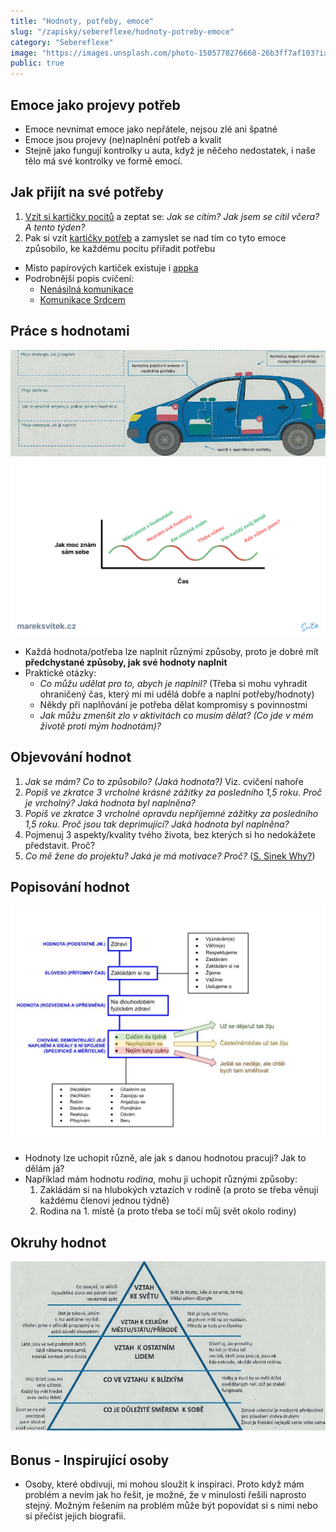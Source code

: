 ```yaml
---
title: "Hodnoty, potřeby, emoce"
slug: "/zapisky/sebereflexe/hodnoty-potreby-emoce"
category: "Sebereflexe"
image: "https://images.unsplash.com/photo-1505778276668-26b3ff7af103?ixlib=rb-1.2.1&ixid=MnwxMjA3fDB8MHxwaG90by1wYWdlfHx8fGVufDB8fHx8&auto=format&fit=crop&w=1161&q=80"
public: true
---
```

## Emoce jako projevy potřeb
- Emoce nevnímat emoce jako nepřátele, nejsou zlé ani špatné 
- Emoce jsou projevy (ne)naplnění potřeb a kvalit
- Stejně jako fungují kontrolky u auta, když je něčeho nedostatek, i naše tělo má své kontrolky ve formě emocí.
## Jak přijít na své potřeby
1. [Vzít si kartičky pocitů](https://nenasilnakomunikace.org/wp-content/uploads/2021/01/karticky-pocity-nvc-v2.pdf) a zeptat se: *Jak se cítím? Jak jsem se cítil včera? A tento týden?*
2. Pak si vzít [kartičky potřeb](https://nenasilnakomunikace.org/wp-content/uploads/2021/01/karticky-potreby-nvc-v2.pdf) a zamyslet se nad tím co tyto emoce způsobilo, ke každému pocitu přiřadit potřebu

- Místo papírových kartiček existuje i [appka](https://nenasilnakomunikace.org/stahnete-si-cviceni-s-kartickami-potreb-a-pocitu/)
- Podrobnější popis cvičení:
	- [Nenásilná komunikace](https://nenasilnakomunikace.org/stahnete-si-cviceni-s-kartickami-potreb-a-pocitu/)
	- [Komunikace Srdcem](https://www.komunikacesrdcem.cz/jak-pracovat-s-kartickami-pocitu-a-potreb/)
## Práce s hodnotami
![V životě řídíme auto, o které je potřeba se starat a naplňovat jeho potřeby](../Assets/Sebereflexe/Hodnoty/Potreby.png)
![V průběhu života se nám znalost svých hodnot může měnit](../Assets/Sebereflexe/Hodnoty/Sinusoida.png)
- Každá hodnota/potřeba lze naplnit různými způsoby, proto je dobré mít **předchystané způsoby, jak své hodnoty naplnit**
- Praktické otázky:
	- *Co můžu udělat pro to, abych je naplnil?* (Třeba si mohu vyhradit ohraničený čas, který mi mi udělá dobře a naplní potřeby/hodnoty)
	- Někdy při naplňování je potřeba dělat kompromisy s povinnostmi
	- *Jak můžu zmenšit zlo v aktivitách co musím dělat? (Co jde v mém životě proti mým hodnotám)?*
## Objevování hodnot
1. *Jak se mám? Co to způsobilo? (Jaká hodnota?)* Viz. cvičení nahoře
2. *Popiš ve zkratce 3 vrcholné krásné zážitky za posledního 1,5 roku. Proč je vrcholný? Jaká hodnota byl naplněna?*
3. *Popiš ve zkratce 3 vrcholné opravdu nepříjemné zážitky za posledního 1,5 roku. Proč jsou tak deprimující? Jaká hodnota byl naplněna?*
4. Pojmenuj 3 aspekty/kvality tvého života, bez kterých si ho nedokážete představit. Proč?
5. *Co mě žene do projektu? Jaká je má motivace? Proč?* ([S. Sinek Why?](S.%20Sinek%20Why?))
## Popisování hodnot
![](../Assets/Sebereflexe/Hodnoty/Klasifikace.jpg)
- Hodnoty lze uchopit různě, ale jak s danou hodnotou pracuji? Jak to dělám já?
- Například mám hodnotu *rodina*, mohu ji uchopit různými způsoby:
	1. Zakládám si na hlubokých vztazích v rodině (a proto se třeba věnuji každému členovi jednou týdně)
	2. Rodina na 1. místě (a proto třeba se točí můj svět okolo rodiny)
## Okruhy hodnot
![Pyramida hodnot](../Assets/Sebereflexe/Hodnoty/Okruhy.png)
## Bonus - Inspirující osoby
- Osoby, které obdivuji, mi mohou sloužit k inspiraci. Proto když mám problém a nevím jak ho řešit, je možné, že v minulosti řešili naprosto stejný. Možným řešením na problém může být popovídat si s nimi nebo si přečíst jejich biografii.
